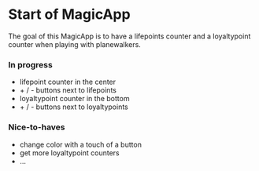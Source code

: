 # Start of MagicApp

The goal of this MagicApp is to have a lifepoints counter and a loyaltypoint counter when playing with planewalkers. 

### In progress
 * lifepoint counter in the center
 * \+ / - buttons next to lifepoints
 * loyaltypoint counter in the bottom
 * \+ / - buttons next to loyaltypoints

### Nice-to-haves
 * change color with a touch of a button
 * get more loyaltypoint counters
 * ...
